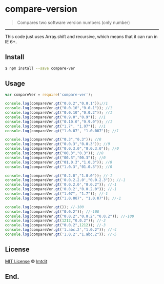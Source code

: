 # compare-version

> Compares two software version numbers (only number)

-------

This code just uses Array.shift and recursive, which means that it can run in IE 6+.

## Install

```bash
$ npm install --save compare-ver
```

## Usage

```js
var compareVer = require('compare-ver');

console.log(compareVer.gt("0.0.2","0.0.1"));//1
console.log(compareVer.gt("0.0.10","0.0.1")); //1
console.log(compareVer.gt("0.0.10","0.0.2")); //1
console.log(compareVer.gt("0.9.0","0.9")); //1
console.log(compareVer.gt("0.10.0","0.9.0")); //1
console.log(compareVer.gt("1.7", "1.07")); //1
console.log(compareVer.gt("1.0.07", "1.0.007")); //1

console.log(compareVer.gt("0.3","0.3")); //0
console.log(compareVer.gt("0.0.3","0.0.3")); //0
console.log(compareVer.gt("0.0.3.0","0.0.3.0")); //0
console.log(compareVer.gt("00.3","0.3")); //0
console.log(compareVer.gt("00.3","00.3")); //0
console.log(compareVer.gt("01.0.3","1.0.3")); //0
console.log(compareVer.gt("1.0.3","01.0.3")); //0

console.log(compareVer.gt("0.2.0","1.0.0")); //-1
console.log(compareVer.gt('0.0.2.2.0',"0.0.2.3")); //-1
console.log(compareVer.gt('0.0.2.0',"0.0.2")); //-1
console.log(compareVer.gt('0.0.2',"0.0.2.0")); //-1
console.log(compareVer.gt("1.07", "1.7")); //-1
console.log(compareVer.gt("1.0.007", "1.0.07")); //-1

console.log(compareVer.gt()); //-100
console.log(compareVer.gt("0.0.2")); //-100
console.log(compareVer.gt("0.0.2","0.0.2","0.0.2")); //-100
console.log(compareVer.gt(1212,"0.0.2")); //-2
console.log(compareVer.gt("0.0.2",1212)); //-3
console.log(compareVer.gt('1.abc.2',"1.0.2")); //-4
console.log(compareVer.gt('1.0.2',"1.abc.2")); //-5
```

## License

[MIT License](http://en.wikipedia.org/wiki/MIT_License) © [lmtdit](https://github.com/lmtdit)

## End.
